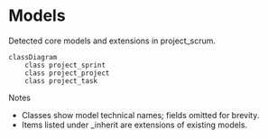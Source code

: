 # Models

Detected core models and extensions in project_scrum.

```mermaid
classDiagram
    class project_sprint
    class project_project
    class project_task
```

Notes
- Classes show model technical names; fields omitted for brevity.
- Items listed under _inherit are extensions of existing models.
